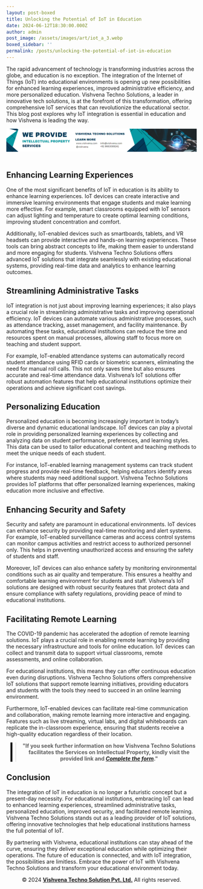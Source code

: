 ```yaml
---
layout: post-boxed
title: Unlocking the Potential of IoT in Education
date: 2024-06-12T18:30:00.000Z
author: admin
post_image: /assets/images/art/iot_a_3.webp
boxed_sidebar: ''
permalink: /posts/unlocking-the-potential-of-iot-in-education
---
```


<html lang="en">
<head>
    <meta charset="UTF-8">
    <meta name="viewport" content="width=device-width, initial-scale=1.0">
    <meta name="description" content="Unlock the potential of IoT in education with Vishvena Techno Solutions. Enhance learning, streamline tasks, and improve security.">
    <title>Unlocking the Potential of IoT in Education</title>
</head>
<body>

<p>The rapid advancement of technology is transforming industries across the globe, and education is no exception. The integration of the Internet of Things (IoT) into educational environments is opening up new possibilities for enhanced learning experiences, improved administrative efficiency, and more personalized education. Vishvena Techno Solutions, a leader in innovative tech solutions, is at the forefront of this transformation, offering comprehensive IoT services that can revolutionize the educational sector. This blog post explores why IoT integration is essential in education and how Vishvena is leading the way.</p>
<!-- Image Banner Ad -->
<a href="/contact">
    <img src="/assets/images/art/ip ads a.webp" alt="Advertisement for Vishvena Techno Solutions intellectual property services" style="max-width:100%; height:auto;">
</a>
<br><br>
<article>
    <h2>Enhancing Learning Experiences</h2>
	<p>One of the most significant benefits of IoT in education is its ability to enhance learning experiences. IoT devices can create interactive and immersive learning environments that engage students and make learning more effective. For example, smart classrooms equipped with IoT sensors can adjust lighting and temperature to create optimal learning conditions, improving student concentration and comfort.</p>
	<p>Additionally, IoT-enabled devices such as smartboards, tablets, and VR headsets can provide interactive and hands-on learning experiences. These tools can bring abstract concepts to life, making them easier to understand and more engaging for students. Vishvena Techno Solutions offers advanced IoT solutions that integrate seamlessly with existing educational systems, providing real-time data and analytics to enhance learning outcomes.</p>
	<h2>Streamlining Administrative Tasks</h2>
	<p>IoT integration is not just about improving learning experiences; it also plays a crucial role in streamlining administrative tasks and improving operational efficiency. IoT devices can automate various administrative processes, such as attendance tracking, asset management, and facility maintenance. By automating these tasks, educational institutions can reduce the time and resources spent on manual processes, allowing staff to focus more on teaching and student support.</p>
	<p>For example, IoT-enabled attendance systems can automatically record student attendance using RFID cards or biometric scanners, eliminating the need for manual roll calls. This not only saves time but also ensures accurate and real-time attendance data. Vishvena’s IoT solutions offer robust automation features that help educational institutions optimize their operations and achieve significant cost savings.</p>
	<h2>Personalizing Education</h2>
	<p>Personalized education is becoming increasingly important in today’s diverse and dynamic educational landscape. IoT devices can play a pivotal role in providing personalized learning experiences by collecting and analyzing data on student performance, preferences, and learning styles. This data can be used to tailor educational content and teaching methods to meet the unique needs of each student.</p>
	<p>For instance, IoT-enabled learning management systems can track student progress and provide real-time feedback, helping educators identify areas where students may need additional support. Vishvena Techno Solutions provides IoT platforms that offer personalized learning experiences, making education more inclusive and effective.</p>
	<h2>Enhancing Security and Safety</h2>
	<p>Security and safety are paramount in educational environments. IoT devices can enhance security by providing real-time monitoring and alert systems. For example, IoT-enabled surveillance cameras and access control systems can monitor campus activities and restrict access to authorized personnel only. This helps in preventing unauthorized access and ensuring the safety of students and staff.</p>
	<p>Moreover, IoT devices can also enhance safety by monitoring environmental conditions such as air quality and temperature. This ensures a healthy and comfortable learning environment for students and staff. Vishvena’s IoT solutions are designed with robust security features that protect data and ensure compliance with safety regulations, providing peace of mind to educational institutions.</p>
	<h2>Facilitating Remote Learning</h2>
	<p>The COVID-19 pandemic has accelerated the adoption of remote learning solutions. IoT plays a crucial role in enabling remote learning by providing the necessary infrastructure and tools for online education. IoT devices can collect and transmit data to support virtual classrooms, remote assessments, and online collaboration.</p>
	<p>For educational institutions, this means they can offer continuous education even during disruptions. Vishvena Techno Solutions offers comprehensive IoT solutions that support remote learning initiatives, providing educators and students with the tools they need to succeed in an online learning environment.</p>
	<p>Furthermore, IoT-enabled devices can facilitate real-time communication and collaboration, making remote learning more interactive and engaging. Features such as live streaming, virtual labs, and digital whiteboards can replicate the in-classroom experience, ensuring that students receive a high-quality education regardless of their location.</p>	
<!-- Quote Ad with link -->
<center>
    <blockquote style="position:relative;">
        <p><b style="font-size:1em;">"If you seek further information on how Vishvena Techno Solutions facilitates the Services on Intellectual Property, kindly visit the provided link and <a href="/contact"><i>Complete the form</i></a>."</b></p>
        <div style="position:absolute; top:0; bottom:0; left:-15px; border-left:5px solid black;"></div>
    </blockquote>
</center>
	<h2>Conclusion</h2>
	<p>The integration of IoT in education is no longer a futuristic concept but a present-day necessity. For educational institutions, embracing IoT can lead to enhanced learning experiences, streamlined administrative tasks, personalized education, improved security, and facilitated remote learning. Vishvena Techno Solutions stands out as a leading provider of IoT solutions, offering innovative technologies that help educational institutions harness the full potential of IoT.</p>
	<p>By partnering with Vishvena, educational institutions can stay ahead of the curve, ensuring they deliver exceptional education while optimizing their operations. The future of education is connected, and with IoT integration, the possibilities are limitless. Embrace the power of IoT with Vishvena Techno Solutions and transform your educational environment today.</p>  
<footer>
    <center>
        <p>&copy; 2024 <a href="https://vishvena.com"><b>Vishvena Techno Solution Pvt. Ltd.</b></a> All rights reserved.</p>
    </center>
</footer>
</article>
</body>
</html>
